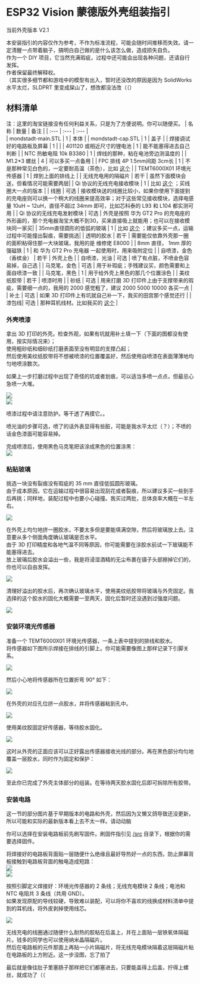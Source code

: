 ﻿# ESP32 Vision 蒙德版外壳组装指引  
 
当前外壳版本 V2.1  

本安装指引的内容仅作为参考，不作为标准流程，可能会随时间推移而失效。请一定清醒一点带着脑子，搞明白自己做的是什么该怎么做，造成损失自负。   
作为一个 DIY 项目，它当然充满瑕疵，过程中还可能会出现各种问题，还请自行发挥。  
作者保留最终解释权。  
（其实很多细节都和游戏中的模型有出入，暂时还没改的原因是因为 SolidWorks 水平太烂，SLDPRT 里变成屎山了，想改都没法改（（）  

## 材料清单
注：这里的淘宝链接没有任何利益关系，只是为了方便说明。你可以随便买。
| 名称 							| 数量	| 备注					|
| :---							| :---		| :---					|	
| mondstadt-main.STL			| 1			| 本体 	|
| mondstadt-cap.STL				| 1			| 盖子					|
| 焊接调试好的电路板及屏幕		| 1			|						|
| 401120 或相近尺寸的锂电池		| 1			| 能不能塞得进去自己判断 |
| NTC 热敏电阻 10k B3380 		| 1			| 焊线的那种，粘在电池旁边测温度的 |
| M1.2\*3 螺丝 					| 4			| 可以多买一点备用						|
| FPC 排线 4P 1.5mm间距 3cm长 	| 1 		| 不是那种常见白色的，一定要耐高温（茶色），比如 [这个](https://item.taobao.com/item.htm?id=639292801110)	|
| TEMT6000X01 环境光传感器		| 1			| 焊到上面的排线上					|
| 无线充电用的隔磁片			| 若干		| 虽然下面模块会送，但看情况可能需要两层|
| Qi 协议的无线充电接收模块 	| 1			| 比如 [这个](https://item.taobao.com/item.htm?id=626465407103) ；买线圈大一点的版本 |
| 线圈							| 可选		| 接收模块送的线圈比较小，如果你使用下面提到的充电座则可以换一个稍大的线圈来提高效率；对于这些常见接收模块，选择电感量 10uH ~ 12uH，直径不超过 34mm 即可，比如芯科泰的 L93 和 L104 都实测可用 |
| Qi 协议的无线充电发射模块		| 可选		| 外壳是按照 华为 GT2 Pro 的充电座的外形画的，那个充电器淘宝大概不到30，买来直接吸上就能用；也可以在接收模块同一家买|
| 35mm直径圆形的低弧的玻璃  	| 1			| 比如 [这个](https://item.taobao.com/item.htm?id=591580399917) ；建议多买一点，运输过程中可能撞出裂痕，需要挑选|
| 透明的胶水 					| 若干		| 需要能仅依靠外壳那一圈的面积粘得住那一大块玻璃，我用的是 维修佬 E8000 | 
| 8mm 直径， 1mm 厚的强磁铁		| 1			| 和 华为 GT2 Pro 充电器 一起使用时，用来吸附定位 |
| 自喷漆，金色（香槟金）		| 若干		| 外壳上色	|
| 自喷漆，光油					| 可选 		| 喷了有点脏，不喷金色容易掉，自己选		|
| 马克笔，金色					| 可选		| 用于补瑕疵；手残建议买，颜色需要和上面自喷漆一致	|
| 马克笔，黑色					| 1			| 用于给外壳上黑色的那几个位置涂色	| 
| 美纹纸胶带					| 若干		| 喷漆时用	|
| 砂纸 | 可选 | 用来打磨 3D 打印件上由于支撑带来的瑕疵，需要细一点的，我用的 2000 感觉粗了，建议 2000 5000 10000 各买一点 |
| 补土 | 可选 | 如果 3D 打印件上有坑就自己补一下，我买的田宫那个感觉还行 |
| 漆包线| 可选 | 那种耳机线材。比如我买的 [这个](https://item.taobao.com/item.htm?id=650753503748) |


### 外壳喷漆  
拿出 3D 打印的外壳。检查外观，如果有坑就用补土填一下（下面的图都没有使用，按实际情况来）；  
使用粗砂纸和细砂纸打磨表面至没有明显的支撑凸起；   
然后使用美纹纸胶带将不想被喷漆的位置覆盖好，然后使用自喷漆在表面薄薄地均匀地喷涂数次。  

如果上一步打磨过程中出现了奇怪的坑或者划痕，可以适当多喷一点点，但最忌心急喷一大堆。   

![](https://github.com/libc0607/esp32-vision/raw/main/img/mondstadt_main_painting.jpg)  
![](https://github.com/libc0607/esp32-vision/raw/main/img/liyue_painting.jpg)  

喷漆过程中请注意防护。等干透了再摸它。。  

喷光油的步骤可选，喷了的话外表显得有些脏，可能是我水平太烂（？）；不喷的话金色漆面可能容易掉。 

完成喷漆后，使用黑色马克笔把该涂成黑色的位置涂黑：  
![](https://github.com/libc0607/esp32-vision/raw/main/img/mondstadt_bare_with_glass.jpg)  

### 粘贴玻璃 
挑选一块没有裂痕没有瑕疵的 35 mm 直径低弧圆形玻璃。  
由于成本原因，它在运输过程中很容易出现刮花或者裂痕，所以建议多买一些到手后再挑；同样地，装配过程中也要小心碰撞。我买过两批，总体良率大概在一半左右。    

![](https://github.com/libc0607/esp32-vision/raw/main/img/mondstadt_bare_with_glass_and_glue.jpg)   

在外壳上均匀地挤一圈胶水，不要太多但是要能填满空隙，然后将玻璃放上去。注意要从多个侧面角度确认玻璃是否水平。  
由于 3D 打印精度和各地气温不同等原因，你可能需要在涂胶水前试一下玻璃能不能塞得进去。  
放上玻璃后胶水会溢出一些，我是将浸湿酒精的无尘布裹在镊子头部擦掉它们的，你也可以自由发挥。  

![](https://github.com/libc0607/esp32-vision/raw/main/img/mondstadt_glass_glue.jpg)  

清理好溢出的胶水后，再次确认玻璃水平，使用美纹纸胶带将玻璃与外壳固定。我选择的这个胶水的固化大概需要一至两天，固化后暂时还没遇到过强度问题。  

![](https://github.com/libc0607/esp32-vision/raw/main/img/mondstadt_glass_glued_taped.jpg)  

### 安装环境光传感器  
准备一个 TEMT6000X01 环境光传感器，一条上表中提到的排线和胶水。  
将传感器如下图所示焊接在排线的引脚上。你可能需要像图上那样记录下引脚关系。  

![](https://github.com/libc0607/esp32-vision/raw/main/img/fpc_cable_with_temt6000_welded_02.jpg)  

然后小心地将传感器所在位置折弯 90° 如下：  

![](https://github.com/libc0607/esp32-vision/raw/main/img/mondstadt_fpc_90degree.jpg)  

在外壳的对应孔位挤一点胶水，并将传感器粘到孔中。  

![](https://github.com/libc0607/esp32-vision/raw/main/img/mondstadt_sensor_position.jpg)  

使用美纹胶固定好传感器，等待胶水固化。  

![](https://github.com/libc0607/esp32-vision/raw/main/img/mondstadt_sensor_position_taped.jpg)  

这时从外壳的正面应该可以正好露出传感器接收光线的部分。再在黑色部分均匀地覆盖一层胶水，同时作为固定和保护：  

![](https://github.com/libc0607/esp32-vision/raw/main/img/mondstadt_sensor_Aside_glue_filled_focus.jpg)  

至此你已完成了外壳主体部分的组装。在等待两天胶水固化后即可拆除所有胶带。  

### 安装电路  
这一节的部分图片基于早期版本的电路和外壳，然后因为又懒又鸽导致还没更新，所以可能和实际的最新版本看上去不太一样。请动动脑  

你可以选择在安装电路板前先刷写固件。刷固件指引见 [/src](https://github.com/libc0607/esp32-vision/tree/main/src) 目录下，根据你的需要选择固件。  

将焊接好的电路板背面贴一层随便什么绝缘且最好导热好一点的东西，防止屏幕背板接触到电路板背面的触电造成短路：  
![](https://github.com/libc0607/esp32-vision/raw/main/img/mondstadt_pcb_taped.jpg)   
![](https://github.com/libc0607/esp32-vision/raw/main/img/mondstadt_pcb_with_screen.jpg)  

按照引脚定义焊接好：环境光传感器的 2 条线；无线充电模块 2 条线；电池和 NTC 电阻共 3 条线（共用 GND）。    
如果发现原配的导线较硬，导致难以装配，可以将你不喜欢的线换成材料清单中提到的耳机线，将外皮剥掉使用线芯。  

![](https://github.com/libc0607/esp32-vision/raw/main/img/mondstadt_pcb_welding_01.jpg)   

无线充电的线圈通过随便什么耐热的胶粘在后盖上，并在上面贴一层铁氧体隔磁片。钱多的同学也可以使用纳米晶隔磁片。  
然后在电路板的元件那面上再贴一小片隔磁片，将无线充电模块隔着这层隔磁片粘在电路板的上方附近。这一步没图，忘了拍了  

最后就是像往肚子里塞肠子那样把它们都塞进去，只要能盖得上后盖，拧得上螺丝，就成功了（（  

